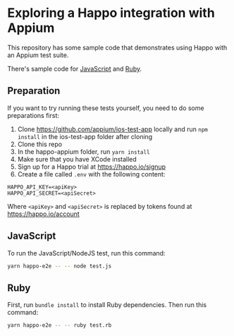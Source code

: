 # Exploring a Happo integration with Appium

This repository has some sample code that demonstrates using Happo with an
Appium test suite.

There's sample code for [JavaScript](test.js) and [Ruby](test.rb).

## Preparation
If you want to try running these tests yourself, you need to do some preparations first: 
1. Clone https://github.com/appium/ios-test-app locally and run `npm install` in the ios-test-app folder after cloning
2. Clone this repo
3. In the happo-appium folder, run `yarn install`
4. Make sure that you have XCode installed
5. Sign up for a Happo trial at https://happo.io/signup
6. Create a file called `.env` with the following content:
```
HAPPO_API_KEY=<apiKey>
HAPPO_API_SECRET=<apiSecret>
```
Where `<apiKey>` and `<apiSecret>` is replaced by tokens found at https://happo.io/account

## JavaScript
To run the JavaScript/NodeJS test, run this command:
```bash
yarn happo-e2e -- -- node test.js
```


## Ruby
First, run `bundle install` to install Ruby dependencies. Then run this command:

```bash
yarn happo-e2e -- -- ruby test.rb
```
